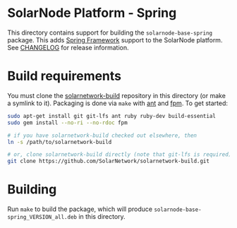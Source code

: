 # SolarNode Platform - Spring

This directory contains support for building the `solarnode-base-spring` package. This adds 
[Spring Framework][spring] support to the SolarNode platform. See [CHANGELOG](./CHANGELOG.md) for
release information.

# Build requirements

You must clone the [solarnetwork-build][sn-build] repository in this directory (or make a symlink
to it). Packaging is done via `make` with [ant][ant] and [fpm][fpm]. To get started:

```sh
sudo apt-get install git git-lfs ant ruby ruby-dev build-essential
sudo gem install --no-ri --no-rdoc fpm

# if you have solarnetwork-build checked out elsewhere, then
ln -s /path/to/solarnetwork-build

# or, clone solarnetwork-build directly (note that git-lfs is required)
git clone https://github.com/SolarNetwork/solarnetwork-build.git
```

# Building

Run `make` to build the package, which will produce `solarnode-base-spring_VERSION_all.deb` in
this directory.

[ant]: https://ant.apache.org/
[fpm]: https://github.com/jordansissel/fpm
[spring]: https://spring.io/projects/spring-framework
[sn-build]: https://github.com/SolarNetwork/solarnetwork-build/
